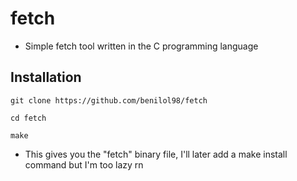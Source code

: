 # fetch
- Simple fetch tool written in the C programming language
## Installation
```
git clone https://github.com/benilol98/fetch
```
```
cd fetch
```
```
make
```
- This gives you the "fetch" binary file, I'll later add a make install command but I'm too lazy rn

